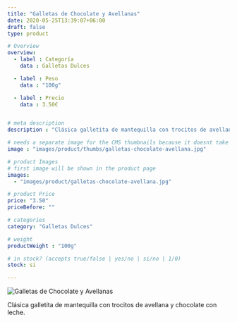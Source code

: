 ```yaml
---
title: "Galletas de Chocolate y Avellanas"
date: 2020-05-25T13:39:07+06:00
draft: false
type: product

# Overview
overview:
  - label : Categoría
    data : Galletas Dulces

  - label : Peso
    data : "100g"

  - label : Precio
    data : 3.50€


# meta description
description : "Clásica galletita de mantequilla con trocitos de avellana y chocolate con leche."

# needs a separate image for the CMS thumbnails because it doesnt take arrays (slideshow images)
image : "images/product/thumbs/galletas-chocolate-avellana.jpg"

# product Images
# first image will be shown in the product page
images:
  - "images/product/galletas-chocolate-avellana.jpg"

# product Price
price: "3.50"
priceBefore: ""

# categories
category: "Galletas Dulces"

# weight
productWeight : "100g"

# in stock? (accepts true/false | yes/no | si/no | 1/0)
stock: si

---
```

![Galletas de Chocolate y Avellanas](/images/product/galletas-chocolate-avellana.jpg "Galletas de Chocolate y Avellanas")

Clásica galletita de mantequilla con trocitos de avellana y chocolate con leche.

